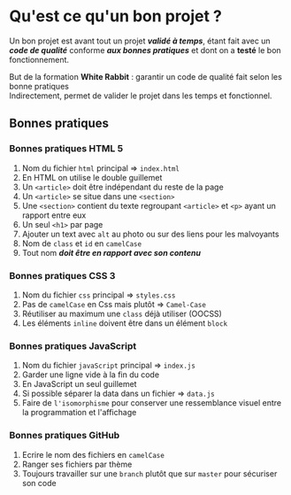 # Qu'est ce qu'un bon projet ?

Un bon projet est avant tout un projet ***validé à temps***, étant fait avec un ***code de qualité*** conforme ***aux bonnes pratiques*** et dont on a **testé** le bon fonctionnement.

But de la formation **White Rabbit** : garantir un code de qualité fait selon les bonne pratiques  
Indirectement, permet de valider le projet dans les temps et fonctionnel.  

## Bonnes pratiques

### Bonnes pratiques HTML 5 

1. Nom du fichier `html` principal => `index.html`
1. En HTML on utilise le double guillemet
1. Un `<article>` doit être indépendant du reste de la page
1. Un `<article>` se situe dans une `<section>` 
1. Une `<section>` contient du texte regroupant `<article>` et `<p>` ayant un rapport entre eux
1. Un seul `<h1>` par page
1. Ajouter un text avec `alt` au photo ou sur des liens pour les malvoyants
1. Nom de `class` et `id` en `camelCase`
1. Tout nom ***doit être en rapport avec son contenu***

### Bonnes pratiques CSS 3

1. Nom du fichier `css` principal => `styles.css`
1. Pas de `camelCase` en Css mais plutôt => `Camel-Case`
1. Réutiliser au maximum une `class` déjà utiliser (OOCSS)
1. Les éléments `inline` doivent être dans un élément `block`

### Bonnes pratiques JavaScript

1. Nom du fichier `javaScript` principal => `index.js`
1. Garder une ligne vide à la fin du code
1. En JavaScript un seul guillemet 
1. Si possible séparer la data dans un fichier => `data.js`
1. Faire de `l'isomorphisme` pour conserver une ressemblance visuel entre la programmation et l'affichage

### Bonnes pratiques GitHub

1. Ecrire le nom des fichiers en `camelCase`
1. Ranger ses fichiers par thème
1. Toujours travailler sur une `branch` plutôt que sur `master` pour sécuriser son code

